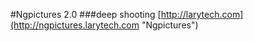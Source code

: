 #Ngpictures 2.0
###deep shooting
[http://larytech.com](http://ngpictures.larytech.com "Ngpictures")
